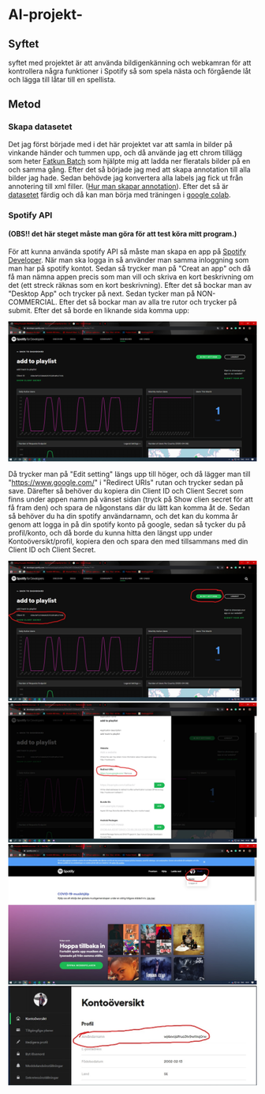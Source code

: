 # AI-projekt-
## Syftet
syftet med projektet är att använda bildigenkänning och webkamran för att kontrollera några funktioner i Spotify så som spela nästa och förgående låt och lägga till låtar till en spellista.
## Metod 
### Skapa datasetet
Det jag först började med i det här projektet var att samla in bilder på vinkande händer och tummen upp, och då använde jag ett chrom tillägg som heter [Fatkun Batch](https://chrome.google.com/webstore/detail/fatkun-batch-download-ima/nnjjahlikiabnchcpehcpkdeckfgnohf?hl=sv) som hjälpte mig att ladda ner fleratals bilder på en och samma gång. 
Efter det så började jag med att skapa annotation till alla bilder jag hade. Sedan behövde jag konvertera alla labels jag fick ut från annotering till xml filler. ([Hur man skapar annotation](https://github.com/AmjadAlakrami/AI-dataset/tree/master/Hj%C3%A4lpmedel)).
Efter det så är [datasetet](https://github.com/AmjadAlakrami/AI-dataset/tree/master/Dataset) färdig och då kan man börja med träningen i [google colab](https://colab.research.google.com/drive/1PtKLwonDkTzI1cz0AFbjkxgROJ2IIjff#scrollTo=px4fIT-E1gUO). 

### Spotify API
#### (OBS!! det här steget måste man göra för att test köra mitt program.)
För att kunna använda spotify API så måste man skapa en app på [Spotify Developer](https://developer.spotify.com/dashboard/login). När man ska logga in så använder man samma inloggning som man har på spotify kontot. Sedan så trycker man på "Creat an app" och då få man nämna appen precis som man vill och skriva en kort beskrivning om det (ett streck räknas som en kort beskrivning). Efter det så bockar man av "Desktop App" och trycker på next. Sedan tycker man på NON-COMMERCIAL. Efter det så bockar man av alla tre rutor och trycker på submit. Efter det så borde en liknande sida komma upp: 

![](https://github.com/AmjadAlakrami/AI-projekt-/blob/master/Video%26Images/Screenshot%20(22).png)

Då trycker man på "Edit setting" längs upp till höger, och då lägger man till "https://www.google.com/" i "Redirect URIs" rutan och trycker sedan på save. Därefter så behöver du kopiera din Client ID och Client Secret som finns under appen namn på vänset sidan (tryck på Show clien secret för att få fram den) och spara de någonstans där du lätt kan komma åt de. Sedan så behöver du ha din spotify användarnamn, och det kan du komma år genom att logga in på din spotify konto på google, sedan så tycker du på profil/konto, och då borde du kunna hitta den längst upp under Kontoöversikt/profil, kopiera den och spara den med tillsammans med din Client ID och Client Secret.

![](https://github.com/AmjadAlakrami/AI-projekt-/blob/master/Video%26Images/Screenshot%20(22)_LI.jpg) ![](https://github.com/AmjadAlakrami/AI-projekt-/blob/master/Video%26Images/Screenshot%20(24)_LI.jpg)![](https://github.com/AmjadAlakrami/AI-projekt-/blob/master/Video%26Images/Screenshot%20(25)_LI.jpg)![](https://github.com/AmjadAlakrami/AI-projekt-/blob/master/Video%26Images/Screenshot%20(27)_LI.jpg)
